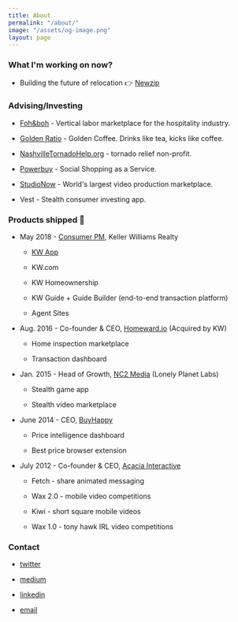 ```yaml
---
title: About
permalink: "/about/"
image: "/assets/og-image.png"
layout: page
---
```


### What I'm working on now?

* Building the future of relocation 👉 [Newzip](https://www.newzip.com/)


### Advising/Investing

  * [Foh&boh](https://fohandboh.com/) - Vertical labor marketplace for the hospitality industry.

  * [Golden Ratio](https://drinkgoldenratio.com/) - Golden Coffee. Drinks like tea, kicks like coffee.

  * [NashvilleTornadoHelp.org](http://nashvilletornadohelp.org/) - tornado relief non-profit.

  * [Powerbuy](https://apps.shopify.com/powerbuy) - Social Shopping as a Service.

  * [StudioNow](http://studionow.com/) - World's largest video production marketplace.

  * Vest - Stealth consumer investing app.

### Products shipped 🚢

* May 2018 - [Consumer PM](https://www.linkedin.com/posts/jaymehoffman_make-impact-in-real-estate-check-i-activity-6641050799554256896-f4II), Keller Williams Realty

  * [KW App](https://apps.apple.com/us/app/kw-buy-sell-real-estate/id652512924)

  * KW.com

  * KW Homeownership

  * KW Guide \+ Guide Builder (end-to-end transaction platform)

  * Agent Sites

* Aug. 2016 - Co-founder & CEO, [Homeward.io](https://homeward.io/) (Acquired by KW)

  * Home inspection marketplace

  * Transaction dashboard

* Jan. 2015 - Head of Growth, [NC2 Media](http://nc2media.com/) (Lonely Planet Labs)

  * Stealth game app

  * Stealth video marketplace

* June 2014 - CEO, [BuyHappy](https://angel.co/buyhappy)

  * Price intelligence dashboard

  * Best price browser extension

* July 2012 - Co-founder & CEO, [Acacia Interactive](https://angel.co/acacia)

  * Fetch - share animated messaging

  * Wax 2.0 - mobile video competitions

  * Kiwi - short square mobile videos

  * Wax 1.0 - tony hawk IRL video competitions

### Contact

* [twitter](https://twitter.com/jaymehoffman)

* [medium](https://medium.com/@jaymehoffman)

* [linkedin](https://www.linkedin.com/in/jaymehoffman/)

* [email](mailto:Jayme(at)jaymehoffman.com)